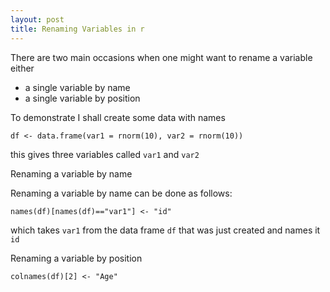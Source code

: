 ```yaml
---
layout: post
title: Renaming Variables in r
---
```


There are two main occasions when one might want to rename a variable either
- a single variable by name
- a single variable by position

To demonstrate I shall create some data with names

```{r}
df <- data.frame(var1 = rnorm(10), var2 = rnorm(10))
```
this gives three variables called `var1` and `var2`

Renaming a variable by name 

Renaming a variable by name can be done as follows:

```{r}
names(df)[names(df)=="var1"] <- "id"
```
which takes `var1` from the data frame `df` that was just created and names it `id`

Renaming a variable by position

```{r}
colnames(df)[2] <- "Age"
```
